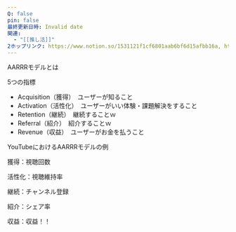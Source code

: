 ```yaml
---
Q: false
pin: false
最終更新日時: Invalid date
関連:
  - "[[推し活]]"
2ホップリンク: https://www.notion.so/1531121f1cf6801aab6bf6d15afbb16a, https://www.notion.so/1531121f1cf6807ba11fe91b2e1a61c7, https://www.notion.so/422186fdd5144ba4b22d917f86c39d80
---
```

  

AARRRモデルとは

5つの指標

- Acquisition（獲得）　ユーザーが知ること
- Activation（活性化）　ユーザーがいい体験・課題解決をすること
- Retention（継続）　継続することｗ
- Referral（紹介）　紹介することｗ
- Revenue（収益）　ユーザーがお金を払うこと

  

YouTubeにおけるAARRRモデルの例

  

獲得：視聴回数

活性化：視聴維持率

継続：チャンネル登録

紹介：シェア率

収益：収益！！